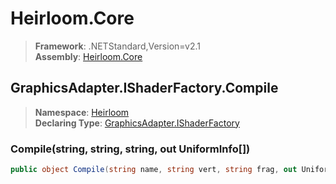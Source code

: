 # Heirloom.Core

> **Framework**: .NETStandard,Version=v2.1  
> **Assembly**: [Heirloom.Core][0]  

## GraphicsAdapter.IShaderFactory.Compile

> **Namespace**: [Heirloom][0]  
> **Declaring Type**: [GraphicsAdapter.IShaderFactory][1]  

### Compile(string, string, string, out UniformInfo[])

```cs
public object Compile(string name, string vert, string frag, out UniformInfo[] uniforms)
```

[0]: ../../../Heirloom.Core.md
[1]: ../GraphicsAdapter.IShaderFactory.md
